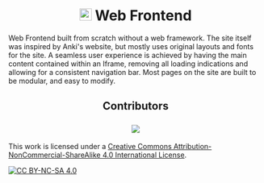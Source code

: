 <h1 align="center">
    <img height="24px" src="https://razuproject.github.io/assets/logo.svg"> Web Frontend
</h1>

Web Frontend built from scratch without a web framework.
The site itself was inspired by Anki's website, but mostly uses original layouts and fonts for the site. A seamless user experience is achieved by having the main content contained within an Iframe,
removing all loading indications and allowing for a consistent navigation bar.
Most pages on the site are built to be modular, and easy to modify.

<h2 align="center">
    Contributors<br><br>
    <a href="https://github.com/RazuProject/RazuProject.github.io/graphs/contributors">
        <img src="https://contrib.rocks/image?repo=RazuProject/RazuProject.github.io" />
    </a>
</h2>

This work is licensed under a
[Creative Commons Attribution-NonCommercial-ShareAlike 4.0 International License][cc-by-nc-sa].

[![CC BY-NC-SA 4.0][cc-by-nc-sa-image]][cc-by-nc-sa]

[cc-by-nc-sa]: http://creativecommons.org/licenses/by-nc-sa/4.0/
[cc-by-nc-sa-image]: https://licensebuttons.net/l/by-nc-sa/4.0/88x31.png
